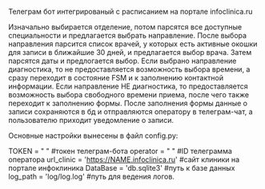 Телеграм бот интегрированый с расписанием на портале infoclinica.ru

Изначально выбирается отделение, потом парсятся все доступные специальности и предлагается выбрать направление. 
После выбора направления парсится список врачей, у которых есть активные окошки для записи в ближайшие 30 дней, 
и предлагается выбор врача. Затем парсятся даты и предлогается выбор. Если выбрано направление диагностика, то 
не предоставляется возможность выбора времени, а сразу переходит в состояние FSM и к заполнению контактной 
информации. Если направление НЕ диагностика, то предоставляется возможность выбора свободного времени приема,
после чего также переходит к заполнению формы. После заполнения формы данные о записи сохраняются в бд и 
отправляются оператору в телеграм-чат, а пользователю приходит уведомление о записи. 


Основные настройки вынесены в файл config.py:

TOKEN = " " #токен телеграм-бота
operator = " " #ID телеграмма оператора
url_clinic = 'https://NAME.infoclinica.ru' #сайт клиники на портале инфоклиника
DataBase = 'db.sqlite3' #путь к базе данных
log_path = 'log/log.log' #путь для ведения логов.